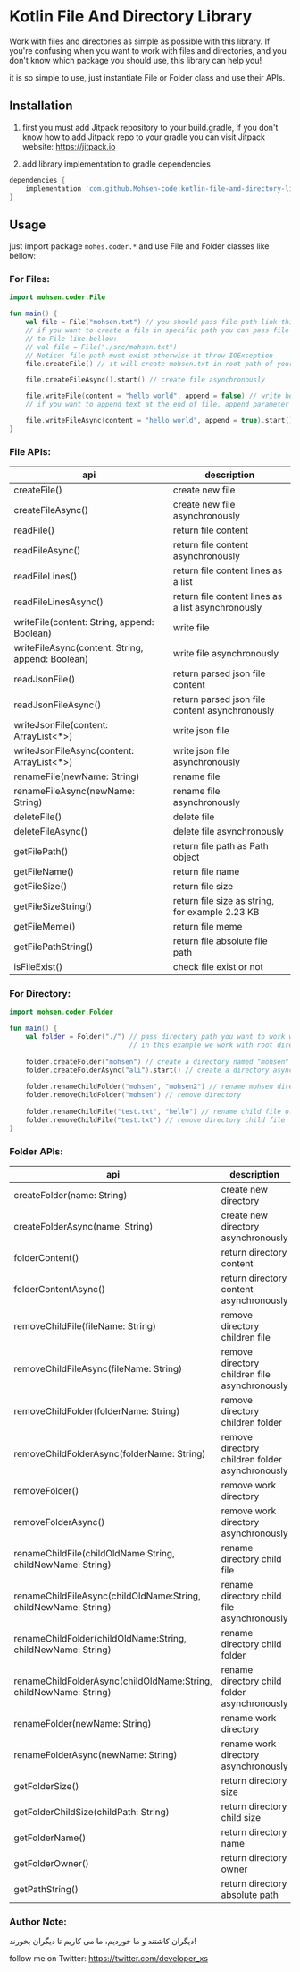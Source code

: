 # Kotlin File And Directory Library

Work with files and directories as simple as possible with this library. If you're confusing when you want to work with files and directories, and you don't know which package you should use, this library can help you!

it is so simple to use, just instantiate File or Folder class and use their APIs.

## Installation
1. first you must add Jitpack repository to your build.gradle, if you don't know how to add Jitpack repo to your gradle you can visit Jitpack website:
https://jitpack.io

   
2. add library implementation to gradle dependencies
```groovy
dependencies {
    implementation 'com.github.Mohsen-code:kotlin-file-and-directory-library:1.0'
}
```

## Usage

just import package ``mohes.coder.*`` and use File and Folder classes like bellow:


### For Files:
```kotlin
import mohsen.coder.File

fun main() {
    val file = File("mohsen.txt") // you should pass file path link this
    // if you want to create a file in specific path you can pass file path
    // to File like bellow:
    // val file = File("./src/mohsen.txt")
    // Notice: file path must exist otherwise it throw IOException
    file.createFile() // it will create mohsen.txt in root path of your project

    file.createFileAsync().start() // create file asynchronously

    file.writeFile(content = "hello world", append = false) // write hello world into file
    // if you want to append text at the end of file, append parameter must be true

    file.writeFileAsync(content = "hello world", append = true).start() // write file asynchronously
}
```

### File APIs:
| api                                              | description                                        |
|--------------------------------------------------|----------------------------------------------------|
| createFile()                                     | create new file                                    |
| createFileAsync()                                | create new file asynchronously                     |
| readFile()                                       | return file content                                |
| readFileAsync()                                  | return file content asynchronously                 |
| readFileLines()                                  | return file content lines as a list                |
| readFileLinesAsync()                             | return file content lines as a list asynchronously |
| writeFile(content: String, append: Boolean)      | write file                                         |
| writeFileAsync(content: String, append: Boolean) | write file asynchronously                          |
| readJsonFile()                                   | return parsed json file content                    |
| readJsonFileAsync()                              | return parsed json file content asynchronously     |
| writeJsonFile(content: ArrayList<*>)             | write json file                                    |
| writeJsonFileAsync(content: ArrayList<*>)        | write json file asynchronously                     |
| renameFile(newName: String)                      | rename file                                        |
| renameFileAsync(newName: String)                 | rename file asynchronously                         |
| deleteFile()                                     | delete file                                        |
| deleteFileAsync()                                | delete file asynchronously                         |
| getFilePath()                                    | return file path as Path object                    |
| getFileName()                                    | return file name                                   |
| getFileSize()                                    | return file size                                   |
| getFileSizeString()                              | return file size as string, for example 2.23 KB    |
| getFileMeme()                                    | return file meme                                   |
| getFilePathString()                              | return file absolute file path                     |
| isFileExist()                                    | check file exist or not                            |

### For Directory:
```kotlin
import mohsen.coder.Folder

fun main() {
    val folder = Folder("./") // pass directory path you want to work with. 
                              // in this example we work with root directory.
    
    folder.createFolder("mohsen") // create a directory named "mohsen" in root path
    folder.createFolderAsync("ali").start() // create a directory asynchronously
    
    folder.renameChildFolder("mohsen", "mohsen2") // rename mohsen directory to mohsen2
    folder.removeChildFolder("mohsen") // remove directory
    
    folder.renameChildFile("test.txt", "hello") // rename child file of a directory
    folder.removeChildFile("test.txt") // remove directory child file
}
```

### Folder APIs:
| api                                                               | description                                     |
|-------------------------------------------------------------------|-------------------------------------------------|
| createFolder(name: String)                                        | create new directory                            |
| createFolderAsync(name: String)                                   | create new directory asynchronously             |
| folderContent()                                                   | return directory content                        |
| folderContentAsync()                                              | return directory content asynchronously         |
| removeChildFile(fileName: String)                                 | remove directory children file                  |
| removeChildFileAsync(fileName: String)                            | remove directory children file asynchronously   |
| removeChildFolder(folderName: String)                             | remove directory children folder                |
| removeChildFolderAsync(folderName: String)                        | remove directory children folder asynchronously |
| removeFolder()                                                    | remove work directory                           |
| removeFolderAsync()                                               | remove work directory asynchronously            |
| renameChildFile(childOldName:String, childNewName: String)        | rename directory child file                     |
| renameChildFileAsync(childOldName:String, childNewName: String)   | rename directory child file asynchronously      |
| renameChildFolder(childOldName:String, childNewName: String)      | rename directory child folder                   |
| renameChildFolderAsync(childOldName:String, childNewName: String) | rename directory child folder asynchronously    |
| renameFolder(newName: String)                                     | rename work directory                           |
| renameFolderAsync(newName: String)                                | rename work directory asynchronously            |
| getFolderSize()                                                   | return directory size                           |
| getFolderChildSize(childPath: String)                             | return directory child size                     |
| getFolderName()                                                   | return directory name                           |
| getFolderOwner()                                                  | return directory owner                          |
| getPathString()                                                   | return directory absolute path                  |

### Author Note:
دیگران کاشتند و ما خوردیم، ما می کاریم تا دیگران بخورند!

follow me on Twitter: https://twitter.com/developer_xs